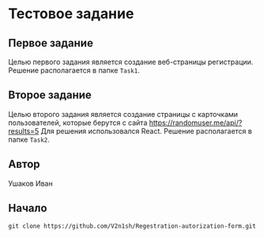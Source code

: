 # Тестовое задание
  
## Первое задание
Целью первого задания является создание веб-страницы регистрации.  
Решение располагается в папке `Task1`.  
  
## Второе задание 
Целью второго задания является создание страницы с карточками пользователей, которые берутся с сайта https://randomuser.me/api/?results=5
Для решения использовался React. Решение располагается в папке `Task2`.

## Автор
Ушаков Иван

## Начало
```
git clone https://github.com/V2n1sh/Regestration-autorization-form.git
```
